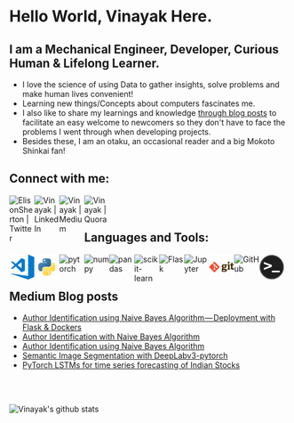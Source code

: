 # Hello World, Vinayak Here.

## I am a Mechanical Engineer, Developer, Curious Human & Lifelong Learner.

- I love the science of using Data to gather insights, solve problems and make human lives convenient!
- Learning new things/Concepts about computers fascinates me.
- I also like to share my learnings and knowledge [through blog posts](https://nayakvinayak95.medium.com/) to facilitate an easy welcome to newcomers so they don't have to face the problems I went through when developing projects.
- Besides these, I am an otaku, an occasional reader and a big Mokoto Shinkai fan!

## Connect with me:

[<img align="left" alt="ElisonSherton | Twitter" width="45px" src="https://cdn3.iconfinder.com/data/icons/social-media-circle/512/circle-twitter-512.png" />][twitter]
[<img align="left" alt="Vinayak | LinkedIn" width="45px" src="https://media-exp1.licdn.com/dms/image/C4D0BAQGyOWvr4W0Pow/company-logo_200_200/0/1590003577120?e=2159024400&v=beta&t=CtsDFVp0TAdwyg73A8F82MohzKpAQy-pUGA13atPG6A" />][linkedin]
[<img align="left" alt="Vinayak | Medium" width="45px" src="https://moddroid.com/wp-content/uploads/2020/08/Medium.png" />][medium]
[<img align="left" alt="Vinayak | Quora" width="45px" src="https://www.iconpacks.net/icons/2/free-quora-logo-icon-2439-thumb.png" />][quora]

<br />
<br />

## Languages and Tools:

<img align="left" alt="Visual Studio Code" width="45px" src="https://raw.githubusercontent.com/github/explore/80688e429a7d4ef2fca1e82350fe8e3517d3494d/topics/visual-studio-code/visual-studio-code.png" />
<img align="left" alt="Git" width="45px" src="https://raw.githubusercontent.com/github/explore/80688e429a7d4ef2fca1e82350fe8e3517d3494d/topics/python/python.png" />
<img align="left" alt="pytorch" width="45px" src="https://pbs.twimg.com/profile_images/1306686545974362113/JYq2LGIA_400x400.jpg" />
<img align="left" alt="numpy" width="45px" src="https://numpy.org/images/logos/numpy.svg" />
<img align="left" alt="pandas" width="45px" src="https://encrypted-tbn0.gstatic.com/images?q=tbn:ANd9GcRXCDD7q7wCVdRNtROzgtARnDThPmab6k2x7Q&usqp=CAU" />
<img align="left" alt="scikit-learn" width="45px" src="https://upload.wikimedia.org/wikipedia/commons/thumb/0/05/Scikit_learn_logo_small.svg/1200px-Scikit_learn_logo_small.svg.png" />
<img align="left" alt="Flask" width="45px" src="https://user-images.githubusercontent.com/567298/52816968-216f6480-30ab-11e9-9d19-6418ba51563b.png" />
<img align="left" alt="Jupyter" width="45px" src="https://upload.wikimedia.org/wikipedia/commons/thumb/3/38/Jupyter_logo.svg/1200px-Jupyter_logo.svg.png" />
<img align="left" alt="Git" width="45px" src="https://raw.githubusercontent.com/github/explore/80688e429a7d4ef2fca1e82350fe8e3517d3494d/topics/git/git.png" />
<img align="left" alt="GitHub" width="45px" src="https://github.githubassets.com/images/modules/logos_page/GitHub-Mark.png" />
<img align="left" alt="Terminal" width="45px" src="https://raw.githubusercontent.com/github/explore/80688e429a7d4ef2fca1e82350fe8e3517d3494d/topics/terminal/terminal.png" />

<br />
<br />

## Medium Blog posts
<!-- BLOG-POST-LIST:START -->
- [Author Identification using Naive Bayes Algorithm — Deployment with Flask & Dockers](https://medium.com/swlh/author-identification-using-naive-bayes-algorithm-deployment-with-flask-dockers-1a1484f4fd07?source=rss-9b10ad08afc7------2)
- [Author Identification with Naive Bayes Algorithm](https://medium.com/swlh/author-identification-with-naive-bayes-algorithm-2-8b43854c1429?source=rss-9b10ad08afc7------2)
- [Author Identification using Naive Bayes Algorithm](https://medium.com/swlh/author-identification-using-naive-bayes-algorithm-1-abeeb88eb862?source=rss-9b10ad08afc7------2)
- [Semantic Image Segmentation with DeepLabv3-pytorch](https://towardsdatascience.com/semantic-image-segmentation-with-deeplabv3-pytorch-989319a9a4fb?source=rss-9b10ad08afc7------2)
- [PyTorch LSTMs for time series forecasting of Indian Stocks](https://medium.com/analytics-vidhya/pytorch-lstms-for-time-series-forecasting-of-indian-stocks-8a49157da8b9?source=rss-9b10ad08afc7------2)
<!-- BLOG-POST-LIST:END -->

<br />
<br />

![Vinayak's github stats](https://github-readme-stats.vercel.app/api?username=ElisonSherton&show_icons=true&theme=radical&count_private=true)


[twitter]: https://twitter.com/ElisonSherton
[linkedin]: https://www.linkedin.com/in/vinayak-nayak-a6005b162/
[medium]: https://nayakvinayak95.medium.com/
[quora]: https://www.quora.com/profile/Vinayak-Nayak-6
